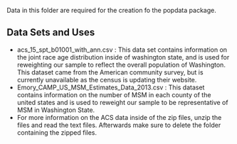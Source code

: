 Data in this folder are required for the creation fo the popdata package.  

## Data Sets and Uses

- acs_15_spt_b01001_with_ann.csv : This data set contains information on the joint race age distribution inside of washington state, and is used for reweighting our sample to reflect the overall population of Washington.  This dataset came from the American community survey, but is currently unavailable as the census is updating their website.
- Emory_CAMP_US_MSM_Estimates_Data_2013.csv : This dataset contains information on the number of MSM in each county of the united states and is used to reweight our sample to be representative of MSM in Washington State.
- For more information on the ACS data inside of the zip files, unzip the files and read the text files.  Afterwards make sure to delete the folder containing the zipped files.